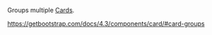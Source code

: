 Groups multiple [Cards](~/controls/bootstrap4/Card).

<https://getbootstrap.com/docs/4.3/components/card/#card-groups>